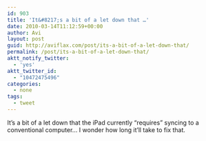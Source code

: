 ```yaml
---
id: 903
title: 'It&#8217;s a bit of a let down that …'
date: 2010-03-14T11:12:59+00:00
author: Avi
layout: post
guid: http://aviflax.com/post/its-a-bit-of-a-let-down-that/
permalink: /post/its-a-bit-of-a-let-down-that/
aktt_notify_twitter:
  - 'yes'
aktt_twitter_id:
  - "10472475496"
categories:
  - none
tags:
  - tweet
---
```

It&#8217;s a bit of a let down that the iPad currently &#8220;requires&#8221; syncing to a conventional computer… I wonder how long it&#8217;ll take to fix that.